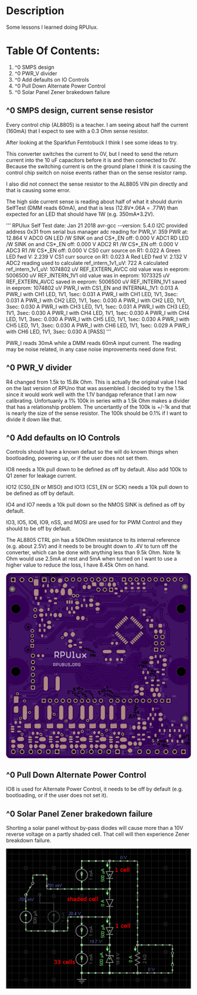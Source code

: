 # Description

Some lessons I learned doing RPUlux.

# Table Of Contents:

1. ^0 SMPS design
1. ^0 PWR_V divider
1. ^0 Add defaults on IO Controls
1. ^0 Pull Down Alternate Power Control
1. ^0 Solar Panel Zener brakedown failure

## ^0  SMPS design, current sense resistor

Every control chip (AL8805) is a teacher. I am seeing about half the current (160mA) that I expect to see with a 0.3 Ohm sense resistor. 

After looking at the Sparkfun Femtobuck I think I see some ideas to try. 

This converter switches the current to 0V, but I need to send the return current into the 10 uF capacitors before it is and then connected to 0V. Because the switching current is on the ground plane I think it is causing the control chip switch on noise events rather than on the sense resistor ramp.

I also did not connect the sense resistor to the AL8805 VIN pin directly and that is causing some error.

The high side current sense is reading about half of what it should durrin SelfTest (DMM reads 60mA), and that is less (12.8V*.06A = .77W) than expected for an LED that should have 1W (e.g. 350mA*3.2V).

'''
RPUlux Self Test date: Jan 21 2018
avr-gcc --version: 5.4.0
I2C provided address 0x31 from serial bus manager
adc reading for PWR_V: 359
PWR at: 12.864 V
ADC0 GN LED /W SINK on and CS*_EN off: 0.000 V
ADC1 RD LED /W SINK on and CS*_EN off: 0.000 V
ADC2 R1 /W CS*_EN off: 0.000 V
ADC3 R1 /W CS*_EN off: 0.000 V
CS0 curr source on R1: 0.022 A
Green LED fwd V: 2.239 V
CS1 curr source on R1: 0.023 A
Red LED fwd V: 2.132 V
   ADC2 reading used to calculate ref_intern_1v1_uV: 722 A
   calculated ref_intern_1v1_uV: 1074802 uV
REF_EXTERN_AVCC old value was in eeprom: 5006500 uV
REF_INTERN_1V1 old value was in eeprom: 1073325 uV
REF_EXTERN_AVCC saved in eeprom: 5006500 uV
REF_INTERN_1V1 saved in eeprom: 1074802 uV
PWR_I with CS1_EN and INTERNAL_1V1: 0.013 A
PWR_I with CH1 LED, 1V1, 1sec: 0.031 A
PWR_I with CH1 LED, 1V1, 3sec: 0.031 A
PWR_I with CH2 LED, 1V1, 1sec: 0.030 A
PWR_I with CH2 LED, 1V1, 3sec: 0.030 A
PWR_I with CH3 LED, 1V1, 1sec: 0.031 A
PWR_I with CH3 LED, 1V1, 3sec: 0.030 A
PWR_I with CH4 LED, 1V1, 1sec: 0.030 A
PWR_I with CH4 LED, 1V1, 3sec: 0.030 A
PWR_I with CH5 LED, 1V1, 1sec: 0.030 A
PWR_I with CH5 LED, 1V1, 3sec: 0.030 A
PWR_I with CH6 LED, 1V1, 1sec: 0.029 A
PWR_I with CH6 LED, 1V1, 3sec: 0.030 A
[PASS]
'''

PWR_I reads 30mA while a DMM reads 60mA input current. The reading may be noise related, in any case noise improvements need done first.


## ^0  PWR_V divider

R4 changed from 1.5k to 15.8k Ohm. This is actually the original value I had on the last version of RPUno that was assembled. I decided to try the 1.5k since it would work well
with the 1.1V bandgap referance that I am now calibrating. Unfortuanly a 1% 100k in series with a 1.5k Ohm makes a divider that has a relationship problem. The uncertantly of the 100k is +/-1k and that is nearly the size of the sense resistor. The 100k should be 0.1% if I want to divide it down like that.


## ^0  Add defaults on IO Controls

Controls should have a known defaut so the will do known things when bootloading, powering up, or if the user does not set them.

IO8 needs a 10k pull down to be defined as off by default. Also add 100k to Q1 zener for leakage current.

IO12 (CS0_EN or MISO) and IO13 (CS1_EN or SCK) needs a 10k pull down to be defined as off by default.

IO4 and IO7 needs a 10k pull down so the NMOS SINK is defined as off by default.

IO3, IO5, IO6, IO9, nSS, and MOSI are used for for PWM Control and they should to be off by default.

The AL8805 CTRL pin has a 50kOhm resistance to its internal reference (e.g. about 2.5V) and it needs to be brought down to .4V to turn off the converter, which can be done with anything less than 9.5k Ohm. Note 1k Ohm would use 2.5mA at rest and 5mA when turned on I want to use a higher value to reduce the loss, I have 8.45k Ohm on hand. 

![PullDownPWMctrl](./PullDownPWMctrl.png "Pull Down PWM CNRL")

## ^0  Pull Down Alternate Power Control

IO8 is used for Alternate Power Control, it needs to be off by default (e.g. bootloading, or if the user does not set it).

## ^0  Solar Panel Zener brakedown failure

Shorting a solar panel without by-pass diodes will cause more than a 10V reverse voltage on a partly shaded cell. That cell will then experience Zener breakdown failure.

![Zener](./SolarReverseBreakdownIssue.png "Zener Brakedown")
